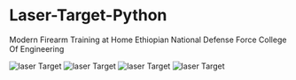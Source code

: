 # Laser-Target-Python

 Modern Firearm Training at Home Ethiopian National Defense Force College Of Engineering

 
 
 
![laser Target](https://github.com/MatiEthiopiaRoha/Laser-Target-Python/blob/main/1.PNG)
![laser Target](https://github.com/MatiEthiopiaRoha/Laser-Target-Python/blob/main/2.PNG)
![laser Target](https://github.com/MatiEthiopiaRoha/Laser-Target-Python/blob/main/3.PNG)
![laser Target](https://github.com/MatiEthiopiaRoha/Laser-Target-Python/blob/main/5.PNG)
